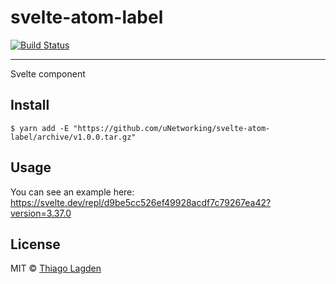# svelte-atom-label

[![Build Status][ci-img]][ci]


[ci-img]:  https://github.com/lagden/svelte-atom-label/workflows/Node.js%20CI/badge.svg
[ci]:      https://github.com/lagden/svelte-atom-label/actions?query=workflow%3A%22Node.js+CI%22

---

Svelte component

## Install

```
$ yarn add -E "https://github.com/uNetworking/svelte-atom-label/archive/v1.0.0.tar.gz"
```

## Usage

You can see an example here: https://svelte.dev/repl/d9be5cc526ef49928acdf7c79267ea42?version=3.37.0


## License

MIT © [Thiago Lagden](https://github.com/lagden)
